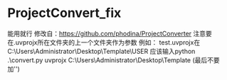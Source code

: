 # ProjectConvert_fix
能用就行
修改自：https://github.com/phodina/ProjectConverter
注意要在.uvprojx所在文件夹的上一个文件夹作为参数
例如：
test.uvprojx在C:\Users\Administrator\Desktop\Template\USER
应该输入python .\convert.py uvprojx C:\Users\Administrator\Desktop\Template
(最后不要加'\')
